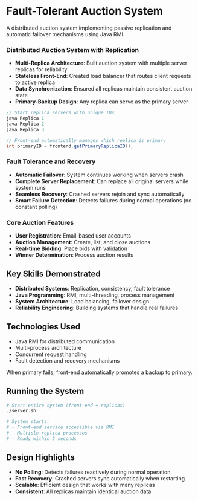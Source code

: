 # Fault-Tolerant Auction System

A distributed auction system implementing passive replication and automatic failover mechanisms using Java RMI.

### Distributed Auction System with Replication
- **Multi-Replica Architecture**: Built auction system with multiple server replicas for reliability
- **Stateless Front-End**: Created load balancer that routes client requests to active replica
- **Data Synchronization**: Ensured all replicas maintain consistent auction state
- **Primary-Backup Design**: Any replica can serve as the primary server

```java
// Start replica servers with unique IDs
java Replica 1
java Replica 2
java Replica 3

// Front-end automatically manages which replica is primary
int primaryID = frontend.getPrimaryReplicaID();
```

### Fault Tolerance and Recovery
- **Automatic Failover**: System continues working when servers crash
- **Complete Server Replacement**: Can replace all original servers while system runs
- **Seamless Recovery**: Crashed servers rejoin and sync automatically
- **Smart Failure Detection**: Detects failures during normal operations (no constant polling)

### Core Auction Features
- **User Registration**: Email-based user accounts
- **Auction Management**: Create, list, and close auctions
- **Real-time Bidding**: Place bids with validation
- **Winner Determination**: Process auction results

## Key Skills Demonstrated

- **Distributed Systems**: Replication, consistency, fault tolerance
- **Java Programming**: RMI, multi-threading, process management
- **System Architecture**: Load balancing, failover design
- **Reliability Engineering**: Building systems that handle real failures

## Technologies Used

- Java RMI for distributed communication
- Multi-process architecture
- Concurrent request handling
- Fault detection and recovery mechanisms

When primary fails, front-end automatically promotes a backup to primary.

## Running the System

```bash
# Start entire system (front-end + replicas)
./server.sh

# System starts:
# - Front-end service accessible via RMI
# - Multiple replica processes
# - Ready within 5 seconds
```

## Design Highlights

- **No Polling**: Detects failures reactively during normal operation
- **Fast Recovery**: Crashed servers sync automatically when restarting
- **Scalable**: Efficient design that works with many replicas
- **Consistent**: All replicas maintain identical auction data

